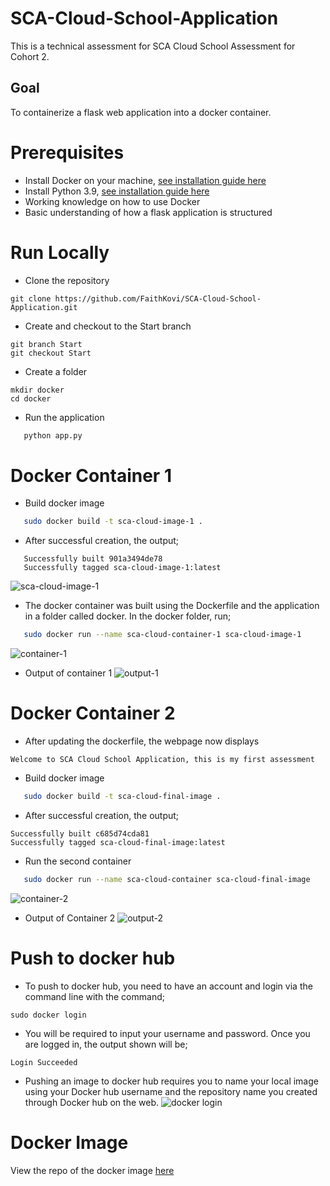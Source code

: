 # SCA-Cloud-School-Application

This is a technical assessment for SCA Cloud School Assessment for Cohort 2.
## Goal
To containerize a flask web application into a docker container.

# Prerequisites
* Install Docker on your machine, [see installation guide here](https://docs.docker.com/get-docker/)
* Install Python 3.9, [see installation guide here](https://www.python.org/downloads/)
* Working knowledge on how to use Docker
* Basic understanding of how a flask application is structured

# Run Locally
* Clone the repository
```
git clone https://github.com/FaithKovi/SCA-Cloud-School-Application.git
```
* Create and checkout to the Start branch
```
git branch Start
git checkout Start
```
* Create a folder
```
mkdir docker
cd docker
```
* Run the application
```python
   python app.py
```





# Docker Container 1
* Build docker image
```bash
   sudo docker build -t sca-cloud-image-1 .
```





* After successful creation, the output;
```
   Successfully built 901a3494de78
   Successfully tagged sca-cloud-image-1:latest
```
![sca-cloud-image-1](https://drive.google.com/file/d/1kqWAyki4Vw-2-LBLbc8s5qMo8F3j2m-N/view?usp=drivesdk)
* The docker container was built using the Dockerfile and the application in a folder called docker. In the docker folder, run;
```bash
   sudo docker run --name sca-cloud-container-1 sca-cloud-image-1
```
![container-1](https://drive.google.com/file/d/1wmWI4aduFtyUVV2psOLzs9USRITrbR3c/view?usp=drivesdk)
* Output of container 1
![output-1](https://drive.google.com/file/d/12Fn02hvq0_MH5NH15rejeAKk8wpOzed5/view?usp=drivesdk)
# Docker Container 2
* After updating the dockerfile, the webpage now displays
```
Welcome to SCA Cloud School Application, this is my first assessment
```
* Build docker image
```bash
   sudo docker build -t sca-cloud-final-image .
```


 

* After successful creation, the output;
```
Successfully built c685d74cda81
Successfully tagged sca-cloud-final-image:latest
```
* Run the second container
```bash
   sudo docker run --name sca-cloud-container sca-cloud-final-image
```
![container-2](https://drive.google.com/file/d/1uz6FCFZQ7uJuPpsKbqcQD9DFfLNi9hHC/view?usp=drivesdk)
* Output of Container 2
![output-2](https://drive.google.com/file/d/1EmCKjfnDlVYQ1su3ZME9HKGcP941Yovv/view?usp=drivesdk)
# Push to docker hub
* To push to docker hub, you need to have an account and login via the command line with the command;
```
sudo docker login
```
* You will be required to input your username and password. Once you are logged in, the output shown will be;
```
Login Succeeded
```
* Pushing an image to docker hub requires you to name your local image using your Docker hub username and the repository name you created through Docker hub on the web.
![docker login](https://drive.google.com/file/d/129vVucEPoEork8ycvkJmfuUFgZ6Kwl7J/view?usp=drivesdk)

# Docker Image
View the repo of the docker image [here](https://hub.docker.com/repository/docker/faithkovi/sca-cloud-image)

